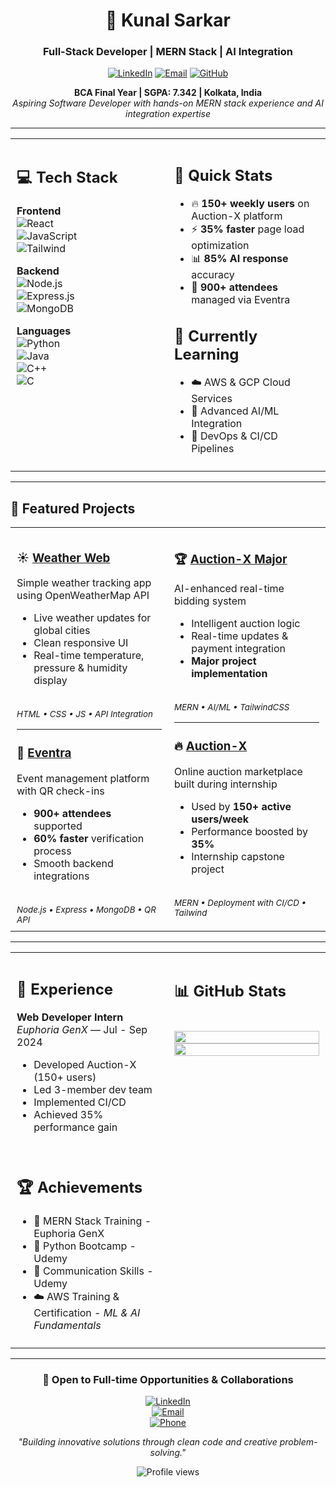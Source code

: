 <div align="center">

# 🚀 Kunal Sarkar  
### Full-Stack Developer | MERN Stack | AI Integration  

[![LinkedIn](https://img.shields.io/badge/LinkedIn-0077B5?style=flat&logo=linkedin)](https://www.linkedin.com/in/kunal-sarkar-592a1230a/)
[![Email](https://img.shields.io/badge/Email-D14836?style=flat&logo=gmail)](mailto:kunalsarkar6290@gmail.com)
[![GitHub](https://img.shields.io/github/followers/kunalsarkar-bit?label=Follow&style=flat&logo=github)](https://github.com/kunalsarkar-bit)

**BCA Final Year | SGPA: 7.342 | Kolkata, India**  
*Aspiring Software Developer with hands-on MERN stack experience and AI integration expertise*

</div>

---

<table style="width:100%;">
<tr>
<td style="width:50%; vertical-align: top; padding: 10px;">

## 💻 Tech Stack

**Frontend**  
![React](https://img.shields.io/badge/React-61DAFB?style=flat&logo=react&logoColor=black)  
![JavaScript](https://img.shields.io/badge/JavaScript-F7DF1E?style=flat&logo=javascript&logoColor=black)  
![Tailwind](https://img.shields.io/badge/TailwindCSS-38B2AC?style=flat&logo=tailwind-css&logoColor=white)  

**Backend**  
![Node.js](https://img.shields.io/badge/Node.js-43853D?style=flat&logo=node.js)  
![Express.js](https://img.shields.io/badge/Express.js-000000?style=flat&logo=express)  
![MongoDB](https://img.shields.io/badge/MongoDB-4EA94B?style=flat&logo=mongodb)  

**Languages**  
![Python](https://img.shields.io/badge/Python-3776AB?style=flat&logo=python&logoColor=white)  
![Java](https://img.shields.io/badge/Java-ED8B00?style=flat&logo=java&logoColor=white)  
![C++](https://img.shields.io/badge/C++-00599C?style=flat&logo=c%2B%2B)  
![C](https://img.shields.io/badge/C-00599C?style=flat&logo=c&logoColor=white)

</td>
<td style="width:50%; vertical-align: top; padding: 10px;">

## 🎯 Quick Stats

- 🔥 **150+ weekly users** on Auction-X platform  
- ⚡ **35% faster** page load optimization  
- 📊 **85% AI response** accuracy  
- 🎫 **900+ attendees** managed via Eventra  

## 🌱 Currently Learning

- ☁️ AWS & GCP Cloud Services  
- 🤖 Advanced AI/ML Integration  
- 🔧 DevOps & CI/CD Pipelines  

</td>
</tr>
</table>

---

## 🚀 Featured Projects

<table style="width:100%;">
<tr>
<td style="width:50%; vertical-align: top; padding: 10px;">

### ☀️ [Weather Web](https://github.com/kunalsarkar-bit/weatherwebProject)  
Simple weather tracking app using OpenWeatherMap API  
- Live weather updates for global cities  
- Clean responsive UI  
- Real-time temperature, pressure & humidity display  
<br>
<sub><i>HTML • CSS • JS • API Integration</i></sub>

---

### 🎯 [Eventra](https://github.com/kunalsarkar-bit/Eventra)  
Event management platform with QR check-ins  
- **900+ attendees** supported  
- **60% faster** verification process  
- Smooth backend integrations  
<br>
<sub><i>Node.js • Express • MongoDB • QR API</i></sub>

</td>
<td style="width:50%; vertical-align: top; padding: 10px;">

### 🏆 [Auction-X Major](https://github.com/kunalsarkar-bit/Auction-X-Major)  
AI-enhanced real-time bidding system  
- Intelligent auction logic  
- Real-time updates & payment integration  
- **Major project implementation**  
<br>
<sub><i>MERN • AI/ML • TailwindCSS</i></sub>

---

### 🔥 [Auction-X](https://github.com/kunalsarkar-bit/Auction-X)  
Online auction marketplace built during internship  
- Used by **150+ active users/week**  
- Performance boosted by **35%**  
- Internship capstone project  
<br>
<sub><i>MERN • Deployment with CI/CD • Tailwind</i></sub>

</td>
</tr>
</table>

---

<table style="width:100%;">
<tr>
<td style="width:50%; vertical-align: top; padding: 10px;">

## 💼 Experience

**Web Developer Intern**  
*Euphoria GenX* — Jul - Sep 2024  
- Developed Auction-X (150+ users)  
- Led 3-member dev team  
- Implemented CI/CD  
- Achieved 35% performance gain  
<br>

## 🏆 Achievements

- 🏅 MERN Stack Training - Euphoria GenX  
- 🐍 Python Bootcamp - Udemy  
- 📢 Communication Skills - Udemy  
- ☁️ AWS Training & Certification - *ML & AI Fundamentals*  

</td>
<td style="width:50%; vertical-align: top; padding: 10px;">

## 📊 GitHub Stats

<br>

<img src="https://github-readme-stats.vercel.app/api?username=kunalsarkar-bit&show_icons=true&theme=dark&hide_border=true&count_private=true" width="100%" />  
<br>
<img src="https://github-readme-streak-stats.herokuapp.com/?user=kunalsarkar-bit&theme=dark&hide_border=true" width="100%" />  

</td>
</tr>
</table>

---

<div align="center">

### 🌟 Open to Full-time Opportunities & Collaborations

[![LinkedIn](https://img.shields.io/badge/Connect-0077B5?style=for-the-badge&logo=linkedin)](https://www.linkedin.com/in/kunal-sarkar-592a1230a/)  
[![Email](https://img.shields.io/badge/Email-D14836?style=for-the-badge&logo=gmail)](mailto:kunalsarkar6290@gmail.com)  
[![Phone](https://img.shields.io/badge/Call-28a745?style=for-the-badge&logo=phone)](tel:+916290613849)  

*"Building innovative solutions through clean code and creative problem-solving."*

<img src="https://komarev.com/ghpvc/?username=kunalsarkar-bit&color=brightgreen" alt="Profile views"/>

</div>
